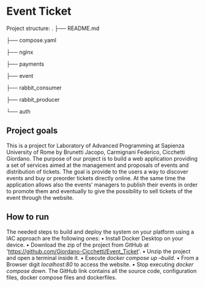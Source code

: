 # Event Ticket

Project structure:
.
├── README.md

├── compose.yaml

├── nginx

├── payments

├── event

├── rabbit_consumer

├── rabbit_producer

└── auth

## Project goals
This is a project for Laboratory of Advanced Programming at Sapienza University of Rome by Brunetti Jacopo, Carmignani Federico, Cicchetti Giordano.
The purpose of our project is to build a web application providing a set of services aimed at the management and proposals of events and distribution of tickets.
The goal is provide to the users a way to discover events and buy or preorder tickets directly online. At the same time the application allows also the events’ managers to publish their events in order to promote them and eventually to give the possibility to sell tickets of the event through the website.



## How to run

The needed steps to build and deploy the system on your platform using a IAC approach are the following ones:
  • Install Docker Desktop on your device.
  • Download the zip of the project from GitHub at 'https://github.com/Giordano-Cicchetti/Event_Ticket'.
  • Unzip the project and open a terminal inside it.
  • Execute *docker compose up –build*.
  • From a Browser digit *localhost:80* to access the website.
  • Stop executing *docker compose down*.
The GitHub link contains all the source code, configuration files, docker compose files and dockerfiles.
